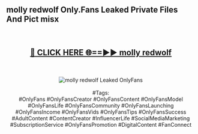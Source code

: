 <h2>molly redwolf Only.Fans Leaked Private Files And Pict misx</h2>
<br>
<div align="center">
<h2><a href="https://mediafiles.top/molly_redwolf" rel="nofollow">🔴 CLICK HERE 🌐==►► molly redwolf</a></h2>
<br>
<br>
<a href="https://mediafiles.top/molly_redwolf" rel="nofollow" data-target="animated-image.originalLink"><img src="https://i.ibb.co.com/WyWwxjT/player-gif2.gif" alt="molly redwolf Leaked OnlyFans" style="max-width: 100%; display: inline-block;" data-target="animated-image.originalImage"></a>
<br><br>
#Tags:
<br>
#OnlyFans #OnlyFansCreator #OnlyFansContent #OnlyFansModel #OnlyFansLife #OnlyFansCommunity #OnlyFansLaunching #OnlyFansIncome #OnlyFansVids #OnlyFansTips #OnlyFansSuccess #AdultContent #ContentCreator #InfluencerLife #SocialMediaMarketing #SubscriptionService #OnlyFansPromotion #DigitalContent #FanConnect
</div>
<br>